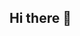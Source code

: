 ## Hi there 👋

<!--
**dianeklac/dianeklac** is a ✨ _special_ ✨ repository because its `README.md` (this file) appears on your GitHub profile.

- 🔭 I’m currently working on completing software engineering courses at WGU.
- 🌱 I’m currently learning Java Frameworks.
- 📫 How to reach me: dlacuar@wgu.edu
- ⚡ Fun fact: The only bug I'll accept is a travel bug! 

